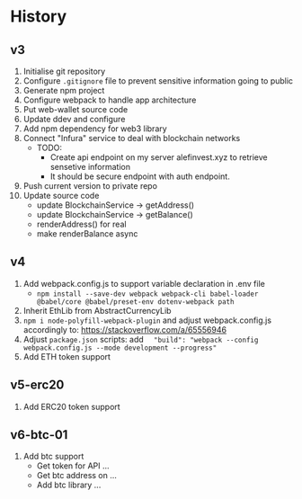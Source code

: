 # History

## v3

1. Initialise git repository
2. Configure `.gitignore` file to prevent sensitive information going to public
3. Generate npm project
4. Configure webpack to handle app architecture
5. Put web-wallet source code
6. Update ddev and configure
7. Add npm dependency for web3 library
8. Connect "Infura" service to deal with blockchain networks
   * TODO:
     * Create api endpoint on my server alefinvest.xyz to retrieve sensetive information
     * It should be secure endpoint with auth endpoint.
9. Push current version to private repo
10. Update source code 
    * update BlockchainService -> getAddress()
    * update BlockchainService -> getBalance()
    * renderAddress() for real
    * make renderBalance async

## v4

1. Add webpack.config.js to support variable declaration in .env file
   * `npm install --save-dev webpack webpack-cli babel-loader @babel/core @babel/preset-env dotenv-webpack path`
2.  Inherit EthLib from AbstractCurrencyLib
3. `npm i node-polyfill-webpack-plugin` and adjust webpack.config.js accordingly to: https://stackoverflow.com/a/65556946
4. Adjust `package.json` scripts: add `  "build": "webpack --config webpack.config.js --mode development --progress"` 
5. Add ETH token support

## v5-erc20

1. Add ERC20 token support

## v6-btc-01

1. Add btc support
   * Get token for API ...
   * Get btc address on ...
   * Add btc library ...